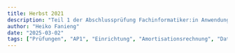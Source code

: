 ```yaml
---
title: Herbst 2021
description: "Teil 1 der Abschlussprüfung Fachinformatiker:in Anwendungsentwicklung"
author: "Heiko Fanieng"
date: "2025-03-02"
tags: ["Prüfungen", "AP1", "Einrichtung", "Amortisationsrechnung", "Datenschutz", "Datensicherung", "Endpoint-Security", "Energie sparen", "Fehler in Powershell-Code finden", "Kosten berechnen", "Kritischer Pfad", "Lastenheft/Pflichtenheft", "Leistungsaufnahme berechnen", "Netzplan", "Passwortsicherheit", "Pflichtenheft", "Projektdauer berechnen", "Projektmerkmale", "RAID", "Remotearbeit", "Schulungen durchführen", "Schutzbedarf", "Schutzziele", "SMART-Kriterien", "Stromkosten berechnen"]
---
```


